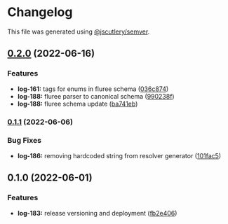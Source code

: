 # Changelog

This file was generated using [@jscutlery/semver](https://github.com/jscutlery/semver).

## [0.2.0](https://github.com/ikigai-github/logosphere/compare/sdk-0.1.1...sdk-0.2.0) (2022-06-16)

### Features

- **log-161:** tags for enums in fluree schema ([036c874](https://github.com/ikigai-github/logosphere/commit/036c874d804b19db95ae993c661ec22a28b07407))
- **log-188:** fluree parser to canonical schema ([990238f](https://github.com/ikigai-github/logosphere/commit/990238f375ef7ec4ade88c72bb3519d140d8578d))
- **log-188:** fluree schema update ([ba741eb](https://github.com/ikigai-github/logosphere/commit/ba741eb43e48576ab294d89dad63389d35b8dc42))

### [0.1.1](https://github.com/ikigai-github/logosphere/compare/sdk-0.1.0...sdk-0.1.1) (2022-06-06)

### Bug Fixes

- **log-186:** removing hardcoded string from resolver generator ([101fac5](https://github.com/ikigai-github/logosphere/commit/101fac562d883ae00757f95885fedd76c1785fb3))

## 0.1.0 (2022-06-01)

### Features

- **log-183:** release versioning and deployment ([fb2e406](https://github.com/ikigai-github/logosphere/commit/fb2e4060161d0069c13ac8508982c36b3a7bbabb))
